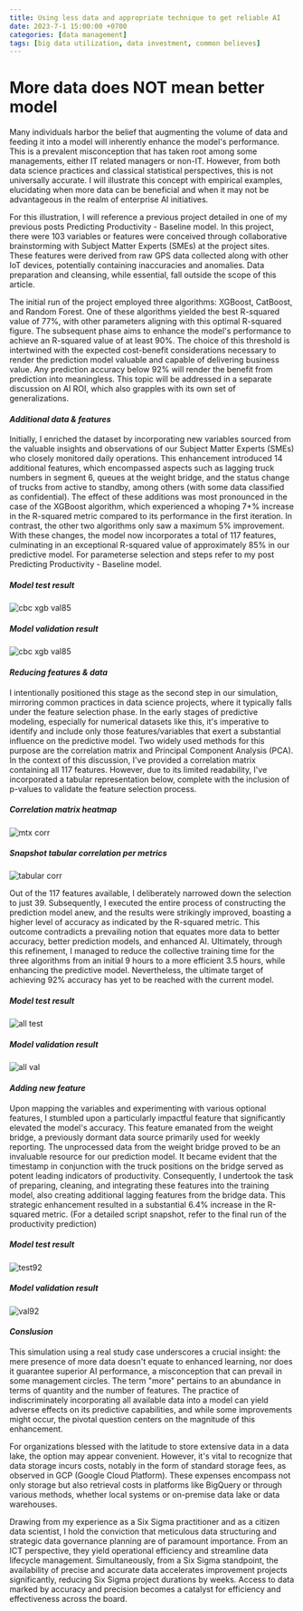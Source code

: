 ```yaml
---
title: Using less data and appropriate technique to get reliable AI 
date: 2023-7-1 15:00:00 +0700
categories: [data management]
tags: [big data utilization, data investment, common believes]
--- 
```


# **More data does NOT mean better model**
  
Many individuals harbor the belief that augmenting the volume of data and feeding it into a model will inherently enhance the model's performance. This is a prevalent misconception that has taken root among some managements, either IT related managers or non-IT. However, from both data science practices and classical statistical perspectives, this is not universally accurate. I will illustrate this concept with empirical examples, elucidating when more data can be beneficial and when it may not be advantageous in the realm of enterprise AI initiatives.

For this illustration, I will reference a previous project detailed in one of my previous posts Predicting Productivity - Baseline model. In this project, there were 103 variables or features were conceived through collaborative brainstorming with Subject Matter Experts (SMEs) at the project sites. These features were derived from raw GPS data collected along with other IoT devices, potentially containing inaccuracies and anomalies. Data preparation and cleansing, while essential, fall outside the scope of this article.

The initial run of the project employed three algorithms: XGBoost, CatBoost, and Random Forest. One of these algorithms yielded the best R-squared value of 77%, with other parameters aligning with this optimal R-squared figure. The subsequent phase aims to enhance the model's performance to achieve an R-squared value of at least 90%. The choice of this threshold is intertwined with the expected cost-benefit considerations necessary to render the prediction model valuable and capable of delivering business value. Any prediction accuracy below 92% will render the benefit from prediction into meaningless. This topic will be addressed in a separate discussion on AI ROI, which also grapples with its own set of generalizations.

#### *Additional data & features*
Initially, I enriched the dataset by incorporating new variables sourced from the valuable insights and observations of our Subject Matter Experts (SMEs) who closely monitored daily operations. This enhancement introduced 14 additional features, which encompassed aspects such as lagging truck numbers in segment 6, queues at the weight bridge, and the status change of trucks from active to standby, among others (with some data classified as confidential). The effect of these additions was most pronounced in the case of the XGBoost algorithm, which experienced a whoping 7+% increase in the R-squared metric compared to its performance in the first iteration. In contrast, the other two algorithms only saw a maximum 5% improvement. With these changes, the model now incorporates a total of 117 features, culminating in an exceptional R-squared value of approximately 85% in our predictive model. For parameterse selection and steps refer to my post Predicting Productivity - Baseline model.
 
##### Model test result
![cbc xgb val85](</assets/img/moredata/85 test result.PNG>)

##### Model validation result
![cbc xgb val85](</assets/img/moredata/85 val result.PNG>)


#### *Reducing features & data*
I intentionally positioned this stage as the second step in our simulation, mirroring common practices in data science projects, where it typically falls under the feature selection phase. In the early stages of predictive modeling, especially for numerical datasets like this, it's imperative to identify and include only those features/variables that exert a substantial influence on the predictive model. Two widely used methods for this purpose are the correlation matrix and Principal Component Analysis (PCA). In the context of this discussion, I've provided a correlation matrix containing all 117 features. However, due to its limited readability, I've incorporated a tabular representation below, complete with the inclusion of p-values to validate the feature selection process.

##### Correlation matrix heatmap
![mtx corr](</assets/img/moredata/corr matrix.PNG>)

##### Snapshot tabular correlation per metrics 
![tabular corr](</assets/img/moredata/feature reduction.PNG>)


Out of the 117 features available, I deliberately narrowed down the selection to just 39. Subsequently, I executed the entire process of constructing the prediction model anew, and the results were strikingly improved, boasting a higher level of accuracy as indicated by the R-squared metric. This outcome contradicts a prevailing notion that equates more data to better accuracy, better prediction models, and enhanced AI. Ultimately, through this refinement, I managed to reduce the collective training time for the three algorithms from an initial 9 hours to a more efficient 3.5 hours, while enhancing the predictive model. Nevertheless, the ultimate target of achieving 92% accuracy has yet to be reached with the current model.   

##### Model test result
![all test](</assets/img/moredata/all test result.PNG>)

##### Model validation result
![all val](</assets/img/moredata/all vald result.PNG>)
  
  
#### *Adding new feature*
Upon mapping the variables and experimenting with various optional features, I stumbled upon a particularly impactful feature that significantly elevated the model's accuracy. This feature emanated from the weight bridge, a previously dormant data source primarily used for weekly reporting. The unprocessed data from the weight bridge proved to be an invaluable resource for our prediction model. It became evident that the timestamp in conjunction with the truck positions on the bridge served as potent leading indicators of productivity. Consequently, I undertook the task of preparing, cleaning, and integrating these features into the training model, also creating additional lagging features from the bridge data. This strategic enhancement resulted in a substantial 6.4% increase in the R-squared metric. (For a detailed script snapshot, refer to the final run of the productivity prediction)

##### Model test result
![test92](</assets/img/moredata/39 test result.PNG>)

##### Model validation result
![val92](</assets/img/moredata/30 val result.PNG>)

#### *Conslusion*
This simulation using a real study case underscores a crucial insight: the mere presence of more data doesn't equate to enhanced learning, nor does it guarantee superior AI performance, a misconception that can prevail in some management circles. The term "more" pertains to an abundance in terms of quantity and the number of features. The practice of indiscriminately incorporating all available data into a model can yield adverse effects on its predictive capabilities, and while some improvements might occur, the pivotal question centers on the magnitude of this enhancement.

For organizations blessed with the latitude to store extensive data in a data lake, the option may appear convenient. However, it's vital to recognize that data storage incurs costs, notably in the form of standard storage fees, as observed in GCP (Google Cloud Platform). These expenses encompass not only storage but also retrieval costs in platforms like BigQuery or through various methods, whether local systems or on-premise data lake or data warehouses.

Drawing from my experience as a Six Sigma practitioner and as a citizen data scientist, I hold the conviction that meticulous data structuring and strategic data governance planning are of paramount importance. From an ICT perspective, they yield operational efficiency and streamline data lifecycle management. Simultaneously, from a Six Sigma standpoint, the availability of precise and accurate data accelerates improvement projects significantly, reducing Six Sigma project durations by weeks. Access to data marked by accuracy and precision becomes a catalyst for efficiency and effectiveness across the board.
